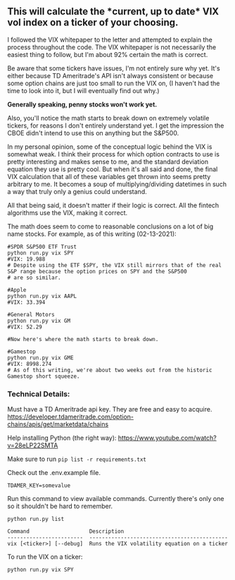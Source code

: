 <h2>This will calculate the *current, up to date* VIX vol index on a ticker of your choosing.</h2>

I followed the VIX whitepaper to the letter and attempted to explain the process throughout the code. The VIX whitepaper is not necessarily the easiest thing to follow, but I'm about 92% certain the math is correct. 


Be aware that some tickers have issues, I'm not entirely sure why yet. It's either because TD Ameritrade's API isn't always 
consistent or because some option chains are just too small to run the VIX on, (I haven't had the time to look into it, but I will eventually find out why.) 

**Generally speaking, penny stocks won't work yet.**

Also, you'll notice the math starts to break down on extremely volatile tickers, for reasons I don't entirely understand yet. I get the impression the CBOE didn't intend to use this on anything but the S&P500. 

In my personal opinion, some of the conceptual logic behind the VIX is somewhat weak. I think their process for which option contracts to use is pretty interesting and makes sense to me, and the standard deviation equation they use is pretty cool. But when it's all said and done, the final VIX calculation that all of these variables get thrown into seems pretty arbitrary to me. It becomes a soup of multiplying/dividing datetimes in such a way that truly only a genius could understand. 

All that being said, it doesn't matter if their logic is correct. All the fintech algorithms use the VIX, making it correct.

The math does seem to come to reasonable conclusions on a lot of big name stocks. 
For example, as of this writing (02-13-2021):
```
#SPDR S&P500 ETF Trust
python run.py vix SPY
#VIX: 19.988 
# Despite using the ETF $SPY, the VIX still mirrors that of the real S&P range because the option prices on SPY and the S&P500
# are so similar.

#Apple
python run.py vix AAPL
#VIX: 33.394

#General Motors
python run.py vix GM
#VIX: 52.29

#Now here's where the math starts to break down.

#Gamestop
python run.py vix GME
#VIX: 8998.274
# As of this writing, we're about two weeks out from the historic Gamestop short squeeze. 

```

<h3>Technical Details:</h3>

Must have a TD Ameritrade api key. They are free and easy to acquire.
https://developer.tdameritrade.com/option-chains/apis/get/marketdata/chains

Help installing Python (the right way):
https://www.youtube.com/watch?v=28eLP22SMTA


Make sure to run ```pip list -r requirements.txt```

Check out the .env.example file.

```
TDAMER_KEY=somevalue
```

Run this command to view available commands. Currently there's only one so it shouldn't be hard to remember.


```python run.py list```

```
Command                   Description
------------------------  --------------------------------------------
vix [<ticker>] [--debug]  Runs the VIX volatility equation on a ticker
```

To run the VIX on a ticker:
```
python run.py vix SPY
```


